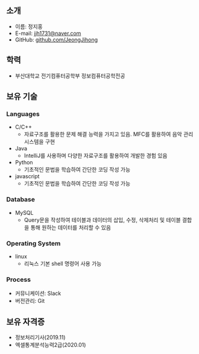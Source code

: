 ## 소개
- 이름: 정지홍
- E-mail: jjh1731@naver.com
- GitHub: [github.com/JeongJihong](https://github.com/JeongJihong)

## 학력
- 부산대학교 전기컴퓨터공학부 정보컴퓨터공학전공

## 보유 기술
### Languages
- C/C++
  - 자료구조를 활용한 문제 해결 능력을 가지고 있음. MFC를 활용하여 음악 관리 시스템을 구현
- Java
  - IntelliJ를 사용하며 다양한 자료구조를 활용하여 개발한 경험 있음
- Python
  - 기초적인 문법을 학습하여 간단한 코딩 작성 가능
- javascript
  - 기초적인 문법을 학습하여 간단한 코딩 작성 가능
### Database
- MySQL
  - Query문을 작성하여 테이블과 데이터의 삽입, 수정, 삭제처리 및 테이블 결합을 통해 원하는 데이터를 처리할 수 있음
### Operating System
- linux
  - 리눅스 기본 shell 명령어 사용 가능
### Process
- 커뮤니케이션: Slack
- 버전관리: Git

## 보유 자격증
- 정보처리기사(2019.11)
- 엑셀통계분석능력2급(2020.01)
